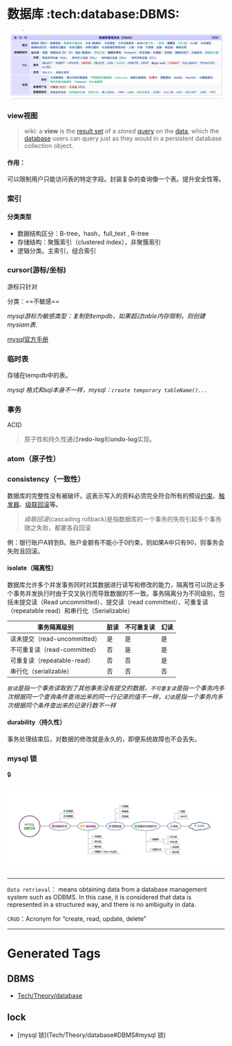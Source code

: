 # 数据库 :tech:database:DBMS:

![DBMS名词](.src/image-20200804140626503.png)

### view视图

> wiki: a **view** is the [result set](https://en.wikipedia.org/wiki/Result_set) of a *stored* [query](https://en.wikipedia.org/wiki/Query_language) on the [data](https://en.wikipedia.org/wiki/Data), which the [database](https://en.wikipedia.org/wiki/Database) users can query just as they would in a persistent database collection object.  

#### 作用：

可以限制用户只能访问表的特定字段。封装复杂的查询像一个表。提升安全性等。



### 索引

#### 分类类型

- 数据结构区分：B-tree，hash，full_text , R-tree
- 存储结构：聚簇索引（clustered index），非聚簇索引
- 逻辑分类。主索引，组合索引

### cursor(游标/坐标)

游标只针对

分类：==不敏感==

*mysql游标为敏感类型：复制到tempdb，如果超过table内存限制，则创建mysiam表*.

[mysql官方手册](https://web.archive.org/web/20191205204618/https://dev.mysql.com/doc/refman/5.7/en/cursor-restrictions.html)

### 临时表
存储在tempdb中的表。

*mysql 格式和sql本身不一样，mysql：`create temporary tableName()...`*

### 事务
ACID

> 原子性和持久性通过**redo-log**和**undo-log**实现。

### atom（原子性）

### consistency（一致性）

 数据库的完整性没有被破坏。这表示写入的资料必须完全符合所有的预设[约束](https://zh.wikipedia.org/wiki/数据完整性)、[触发器](https://zh.wikipedia.org/wiki/触发器_(数据库))、[级联回滚](https://zh.wikipedia.org/wiki/级联回滚)等。

> *级联回滚*(cascading rollback)是指数据库的一个事务的失败引起多个事务随之失败，都要各自回滚

例：银行账户A转到B。账户金额有不能小于0约束，则如果A中只有90，则事务会失败且回滚。

#### isolate（隔离性）

数据库允许多个并发事务同时对其数据进行读写和修改的能力，隔离性可以防止多个事务并发执行时由于交叉执行而导致数据的不一致。事务隔离分为不同级别，包括未提交读（Read uncommitted）、提交读（read committed）、可重复读（repeatable read）和串行化（Serializable）

| 事务隔离级别                 | 脏读 | 不可重复读 | 幻读 |
| ---------------------------- | ---- | ---------- | ---- |
| 读未提交（read-uncommitted） | 是   | 是         | 是   |
| 不可重复读（read-committed） | 否   | 是         | 是   |
| 可重复读（repeatable-read）  | 否   | 否         | 是   |
| 串行化（serializable）       | 否   | 否         | 否   |

*`脏读`是指一个事务读取到了其他事务没有提交的数据，`不可重复读`是指一个事务内多次根据同一个查询条件查询出来的同一行记录的值不一样，`幻读`是指一个事务内多次根据同个条件查出来的记录行数不一样*

#### durability（持久性）

事务处理结束后，对数据的修改就是永久的，即便系统故障也不会丢失。

### mysql 锁
:lock:


![image-20200910204615488](.src/image-20200910204615488.png)

-------------

`Data retrieval`： means obtaining data from a database management system such as ODBMS. In this case, it is considered that data is represented in a structured way, and there is no ambiguity in data.

`CRUD`：Acronym for “create, read, update, delete”

---------------

[^一张图彻底搞懂 MySQL 的锁机制]: https://learnku.com/articles/39212?order_by=vote_count&


# Generated Tags

## DBMS

- [Tech/Theory/database](Tech/Theory/database)

## lock

- [mysql 锁](Tech/Theory/database#DBMS#mysql 锁)
